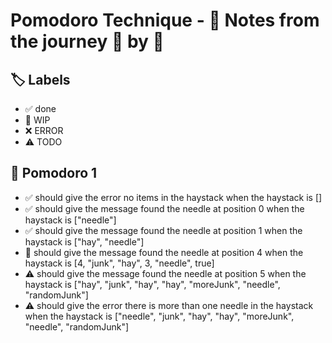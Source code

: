 # Pomodoro Technique - 📝 Notes from the journey 🍅 by 🍅

## 🏷️ Labels

- ✅ done
- 🚧 WIP
- ❌ ERROR
- ⚠ TODO

## 🍅 Pomodoro 1

- ✅ should give the error no items in the haystack when the haystack is []
- ✅ should give the message found the needle at position 0 when the haystack is ["needle"]
- ✅ should give the message found the needle at position 1 when the haystack is ["hay", "needle"]
- 🚧 should give the message found the needle at position 4 when the haystack is [4, "junk", "hay", 3, "needle", true]
- ⚠ should give the message found the needle at position 5 when the haystack is ["hay", "junk", "hay", "hay", "moreJunk", "needle", "randomJunk"]
- ⚠ should give the error there is more than one needle in the haystack when the haystack is ["needle", "junk", "hay", "hay", "moreJunk", "needle", "randomJunk"]
